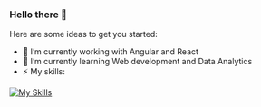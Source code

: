 ### Hello there 👋


Here are some ideas to get you started:

- 🔭 I’m currently working with Angular and React
- 🌱 I’m currently learning Web development and Data Analytics
- ⚡ My skills:




[![My Skills](https://skillicons.dev/icons?i=js,html,css,linux)](https://skillicons.dev)

